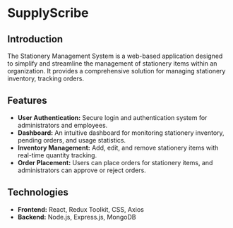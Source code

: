 #  SupplyScribe

## Introduction

The Stationery Management System is a web-based application designed to simplify and 
streamline the management of stationery items within an organization. It provides a
comprehensive solution for managing stationery inventory, tracking orders.

## Features

- **User Authentication:** Secure login and authentication system for administrators and employees.
- **Dashboard:** An intuitive dashboard for monitoring stationery inventory, pending orders, and usage statistics.
- **Inventory Management:** Add, edit, and remove stationery items with real-time quantity tracking.
- **Order Placement:** Users can place orders for stationery items, and administrators can approve or reject orders.



## Technologies

- **Frontend:** React, Redux Toolkit, CSS, Axios
- **Backend:** Node.js, Express.js, MongoDB


